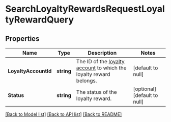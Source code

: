 # SearchLoyaltyRewardsRequestLoyaltyRewardQuery

## Properties
Name | Type | Description | Notes
------------ | ------------- | ------------- | -------------
**LoyaltyAccountId** | **string** | The ID of the [loyalty account](https://developer.squareup.com/reference/square_2024-01-18/objects/LoyaltyAccount) to which the loyalty reward belongs. | [default to null]
**Status** | **string** | The status of the loyalty reward. | [optional] [default to null]

[[Back to Model list]](../README.md#documentation-for-models) [[Back to API list]](../README.md#documentation-for-api-endpoints) [[Back to README]](../README.md)

